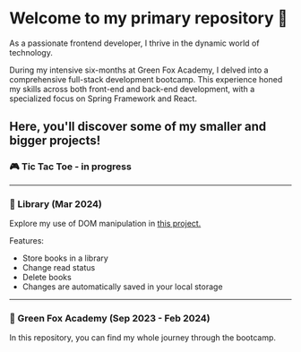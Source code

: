 # Welcome to my primary repository 🌴
As a passionate frontend developer, I thrive in the dynamic world of technology.

During my intensive six-months at Green Fox Academy, I delved into a comprehensive full-stack development bootcamp. 
This experience honed my skills across both front-end and back-end development, with a specialized focus on Spring Framework and React.

Here, you'll discover some of my smaller and bigger projects!
---

### 🎮 Tic Tac Toe - in progress

---

### 📖 Library (Mar 2024)
Explore my use of DOM manipulation in [this project.](https://library-ruby-pi.vercel.app/)

Features:
- Store books in a library
- Change read status
- Delete books
- Changes are automatically saved in your local storage

---
### 🦊 Green Fox Academy (Sep 2023 - Feb 2024)
In this repository, you can find my whole journey through the bootcamp.
